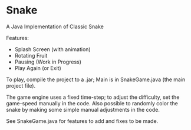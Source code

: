 # Snake
A Java Implementation of Classic Snake

Features:
- Splash Screen (with animation)
- Rotating Fruit
- Pausing (Work in Progress)
- Play Again (or Exit)

To play, compile the project to a .jar; Main is in SnakeGame.java (the main project file).

The game engine uses a fixed time-step; to adjust the difficulty, set the game-speed manually in the code.
Also possible to randomly color the snake by making some simple manual adjustments in the code.

See SnakeGame.java for features to add and fixes to be made.
